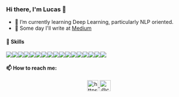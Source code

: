 ### Hi there, I'm Lucas 👋

- 🌱 I’m currently learning Deep Learning, particularly NLP oriented.
- 📝 Some day I'll write at [Medium](https://medium.com/@lucasdfrancesca)

<!--

#### Blog posts

-->
#### 🚀 Skills

![](https://img.shields.io/badge/Python-Python3-informational?&style=flat&logo=python&logoColor=white&color=important)![](https://img.shields.io/badge/Data-SQL-informational?style=flat&logo=DB&logoColor=white&color=important)![](https://img.shields.io/badge/Data-NoSQL-informational?style=flat&logo=db&logoColor=white&color=important)![](https://img.shields.io/badge/Doc-LaTex-informational?style=flat&logo=latex&logoColor=white&color=important)![](https://img.shields.io/badge/Apps-Docker-informational?style=flat&logo=docker&logoColor=white&color=fc9445)![](https://img.shields.io/badge/VCS-Git-informational?style=flat&logo=git&logoColor=white&color=f99b52)![](https://img.shields.io/badge/OS-Linux-informational?style=flat&logo=linux&logoColor=white&color=f99b52)![](https://img.shields.io/badge/Python-NumPy-informational?style=flat&logo=numpy&logoColor=white&color=fcbc8b)![](https://img.shields.io/badge/Python-Pandas-informational?style=flat&logo=pandas&logoColor=white&color=fcbc8b)![](https://img.shields.io/badge/Python-Scikit--learn-informational?style=flat&logo=scikit-learn&logoColor=white&color=fcbc8b)![](https://img.shields.io/badge/Python-Keras-informational?style=flat&logo=keras&logoColor=white&color=fcbc8b)![](https://img.shields.io/badge/Python-TensorFlow-informational?style=flat&logo=tensorflow&logoColor=white&color=fcbc8b)![](https://img.shields.io/badge/Apps-Flask-informational?style=flat&logo=flask&logoColor=white&color=fcbc8b)![](https://img.shields.io/badge/Apps-Django--Rest--Framework-informational?style=flat&logo=django&logoColor=white&color=fcbc8b)![](https://img.shields.io/badge/IDE-Jupyter--Notebook-informational?style=flat&logo=Jupyter&logoColor=white&color=fcbc8b)![](https://img.shields.io/badge/Python-Matplotlib-informational?style=flat&logo=python&logoColor=white&color=fcbc8b)![](https://img.shields.io/badge/Python-Seaborn-informational?style=flat&logo=python&logoColor=white&color=fcbc8b)

#### 📫 How to reach me:
<p  align="center">
<a  href="https://www.linkedin.com/in/lucas-de-francesca/"  target="blank"><img  align="center"  src="https://cdn.jsdelivr.net/npm/simple-icons@3.0.1/icons/linkedin.svg"  alt="https://www.linkedin.com/in/lucas-de-francesca/"  height="30"  width="30"/>
</a>
<a  href="https://medium.com/@lucasdfrancesca"  target="blank"><img  align="center"  src="https://cdn.jsdelivr.net/npm/simple-icons@3.0.1/icons/medium.svg"  alt="@charlespierse"  height="30"  width="30"/>
</a>
</p>
